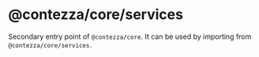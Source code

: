 # @contezza/core/services

Secondary entry point of `@contezza/core`. It can be used by importing from `@contezza/core/services`.
